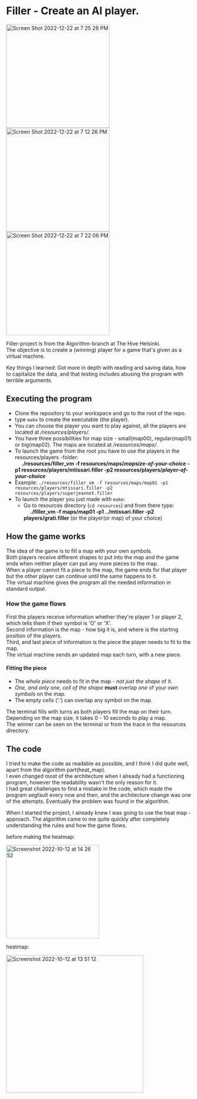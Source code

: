 # Filler - Create an AI player.
  <img width="280" alt="Screen Shot 2022-12-22 at 7 25 26 PM" src="https://user-images.githubusercontent.com/90178358/209191779-b2c34c4c-c9a7-4b0d-9598-becd9a91f853.png"> <img width="280" alt="Screen Shot 2022-12-22 at 7 12 26 PM" src="https://user-images.githubusercontent.com/90178358/209190166-5a8cdb60-9954-40cb-86d3-9cff9374532a.png"> <img width="280" alt="Screen Shot 2022-12-22 at 7 22 06 PM" src="https://user-images.githubusercontent.com/90178358/209191419-d3e470e3-7d15-47a7-b263-9234767c025b.png">

Filler-project is from the Algorithm-branch at The Hive Helsinki.  
The objective is to create a (winning) player for a game that's given as a virtual machine.  
  
Key things I learned: Got more in depth with reading and saving data, how to capitalize the data, and that testing includes abusing the program with terrible arguments.  
  
  

## Executing the program
  
- Clone the repository to your workspace and go to the root of the repo.
- type `make` to create the executable (the player).
- You can choose the player you want to play against, all the players are located at */resources/players/*.
- You have three possibilities for map size - small(map00), regular(map01) or big(map02). The maps are located at */resources/maps/*.
- To launch the game from the root you have to use the players in the resources/players -folder:  
&emsp; **./resources/filler_vm -f resources/maps/_mapsize-of-your-choice_ -p1 resources/players/mtissari.filler -p2 resources/players/_player-of-your-choice_**
- Example: `./resources/filler_vm -f resources/maps/map01 -p1 resources/players/mtissari.filler -p2 resources/players/superjeannot.filler`
- To launch the player you just made with `make`:
  - Go to resources directory (`cd resources`) and from there type:  
&emsp; **./filler_vm -f maps/map01 -p1 ../mtissari.filler -p2 players/grati.filler** (or the player(or map) of your choice)
  
## How the game works
  
The idea of the game is to fill a map with your own symbols.  
Both players receive different shapes to put into the map and the game ends when neither player can put any more pieces to the map.  
When a player cannot fit a piece to the map, the game ends for that player but the other player can continue until the same happens to it.  
The virtual machine gives the program all the needed information in standard output.  
  
### How the game flows
First the players receive information whether they're player 1 or player 2, which tells them if their symbol is 'O' or 'X'.  
Second information is the map - how big it is, and where is the starting position of the players.  
Third, and last piece of information is the piece the player needs to fit to the map.  
The virtual machine sends an updated map each turn, with a new piece. 
  
#### Fitting the piece
- The _whole piece_ needs to fit in the map - _not just the shape_ of it.
- _One, and only one, cell of the shape_ **must** overlap _one_ of your _own symbols_ on the map.
- The empty cells ('.') can overlap any symbol on the map.
  
The terminal fills with turns as both players fill the map on their turn. Depending on the map size, it takes 0 - 10 seconds to play a map.  
The winner can be seen on the terminal or from the trace in the resources directory.
  
  
## The code
  
I tried to make the code as readable as possible, and I think I did quite well, apart from the algorithm part(heat_map).  
I even changed most of the architecture when I already had a functioning program, however the readability wasn't the only reason for it.  
I had great challenges to find a mistake in the code, which made the program segfault every now and then, and the architecture change was one of the attempts.
Eventually the problem was found in the algorithm.  
  
When I started the project, I already knew I was going to use the heat map -approach. The algorithm came to me quite quickly after completely understanding the rules and how the game flows.  
  

before making the heatmap:

<img width="252" alt="Screenshot 2022-10-12 at 14 26 52" src="https://user-images.githubusercontent.com/86073849/195331079-7dbd316b-feb7-4ccb-9e7a-970dabae2766.png">

heatmap:

<img width="372" alt="Screenshot 2022-10-12 at 13 51 12" src="https://user-images.githubusercontent.com/86073849/195326031-63d5bb13-04de-4b8f-a0ca-e79cef2fc012.png">
  
  
  

